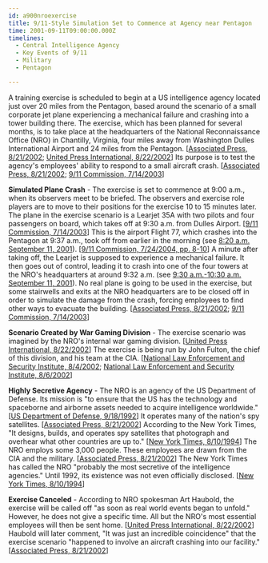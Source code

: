 ```yaml
---
id: a900nroexercise
title: 9/11-Style Simulation Set to Commence at Agency near Pentagon
time: 2001-09-11T09:00:00.000Z
timelines:
  - Central Intelligence Agency
  - Key Events of 9/11
  - Military
  - Pentagon

---
```


A training exercise is scheduled to begin at a US intelligence agency located just over 20 miles from the Pentagon, based around the scenario of a small corporate jet plane experiencing a mechanical failure and crashing into a tower building there. The exercise, which has been planned for several months, is to take place at the headquarters of the National Reconnaissance Office (NRO) in Chantilly, Virginia, four miles away from Washington Dulles International Airport and 24 miles from the Pentagon. [[Associated Press, 8/21/2002][1]; [United Press International, 8/22/2002][2]] Its purpose is to test the agency's employees' ability to respond to a small aircraft crash. [[Associated Press, 8/21/2002][1]; [9/11 Commission, 7/14/2003][3]]

**Simulated Plane Crash** - The exercise is set to commence at 9:00 a.m., when its observers meet to be briefed. The observers and exercise role players are to move to their positions for the exercise 10 to 15 minutes later. The plane in the exercise scenario is a Learjet 35A with two pilots and four passengers on board, which takes off at 9:30 a.m. from Dulles Airport. [[9/11 Commission, 7/14/2003][3]] This is the airport Flight 77, which crashes into the Pentagon at 9:37 a.m., took off from earlier in the morning (see [8:20 a.m. September 11, 2001](/timeline/#a820takeoff)). [[9/11 Commission, 7/24/2004, pp. 8-10][4]] A minute after taking off, the Learjet is supposed to experience a mechanical failure. It then goes out of control, leading it to crash into one of the four towers at the NRO's headquarters at around 9:32 a.m. (see [9:30 a.m.-10:30 a.m. September 11, 2001](/timeline/#a930crashscenario)). No real plane is going to be used in the exercise, but some stairwells and exits at the NRO headquarters are to be closed off in order to simulate the damage from the crash, forcing employees to find other ways to evacuate the building. [[Associated Press, 8/21/2002][1]; [9/11 Commission, 7/14/2003][3]]

**Scenario Created by War Gaming Division** - The exercise scenario was imagined by the NRO's internal war gaming division. [[United Press International, 8/22/2002][2]] The exercise is being run by John Fulton, the chief of this division, and his team at the CIA. [[National Law Enforcement and Security Institute, 8/4/2002][5]; [National Law Enforcement and Security Institute, 8/6/2002][6]]

**Highly Secretive Agency** - The NRO is an agency of the US Department of Defense. Its mission is "to ensure that the US has the technology and spaceborne and airborne assets needed to acquire intelligence worldwide." [[US Department of Defense, 9/18/1992][7]] It operates many of the nation's spy satellites. [[Associated Press, 8/21/2002][1]] According to the New York Times, "It designs, builds, and operates spy satellites that photograph and overhear what other countries are up to." [[New York Times, 8/10/1994][8]] The NRO employs some 3,000 people. These employees are drawn from the CIA and the military. [[Associated Press, 8/21/2002][1]] The New York Times has called the NRO "probably the most secretive of the intelligence agencies." Until 1992, its existence was not even officially disclosed. [[New York Times, 8/10/1994][8]]

**Exercise Canceled** - According to NRO spokesman Art Haubold, the exercise will be called off "as soon as real world events began to unfold." However, he does not give a specific time. All but the NRO's most essential employees will then be sent home. [[United Press International, 8/22/2002][2]] Haubold will later comment, "It was just an incredible coincidence" that the exercise scenario "happened to involve an aircraft crashing into our facility." [[Associated Press, 8/21/2002][1]]

[1]: https://archive.boston.com/news/packages/sept11/anniversary/wire_stories/0903_plane_exercise.htm
[2]: https://www.upi.com/Security_Industry/2002/08/22/US-agencys-strange-9ll-coincidence/UPI-70461030045607/
[3]: https://www.scribd.com/document/18663225/T8-B16-Misc-Work-Papers-Fdr-NRO-Exercise-Plane-Crash-Into-Building
[4]: https://web.archive.org/web/20041020144854/http://www.decloah.com/mirrors/9-11/911_Report.txt
[5]: https://web.archive.org/web/20030212092040/http://www.nlsi.net/hs-alc-info.htm
[6]: https://web.archive.org/web/20080306025927/http://www.state.il.us/osfm/News/Chicago.pdf
[7]: https://fas.org/irp/nro/dod091802.html
[8]: https://www.nytimes.com/1994/08/10/opinion/top-secret-spy-palace.html
